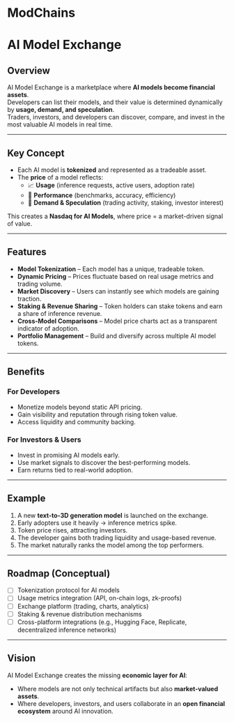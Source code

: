 # ModChains
# AI Model Exchange

## Overview
AI Model Exchange is a marketplace where **AI models become financial assets**.  
Developers can list their models, and their value is determined dynamically by **usage, demand, and speculation**.  
Traders, investors, and developers can discover, compare, and invest in the most valuable AI models in real time.

---

## Key Concept
- Each AI model is **tokenized** and represented as a tradeable asset.
- The **price** of a model reflects:
  - 📈 **Usage** (inference requests, active users, adoption rate)  
  - 🎯 **Performance** (benchmarks, accuracy, efficiency)  
  - 💸 **Demand & Speculation** (trading activity, staking, investor interest)  

This creates a **Nasdaq for AI Models**, where price = a market-driven signal of value.

---

## Features
- **Model Tokenization** – Each model has a unique, tradeable token.  
- **Dynamic Pricing** – Prices fluctuate based on real usage metrics and trading volume.  
- **Market Discovery** – Users can instantly see which models are gaining traction.  
- **Staking & Revenue Sharing** – Token holders can stake tokens and earn a share of inference revenue.  
- **Cross-Model Comparisons** – Model price charts act as a transparent indicator of adoption.  
- **Portfolio Management** – Build and diversify across multiple AI model tokens.  

---

## Benefits
### For Developers
- Monetize models beyond static API pricing.  
- Gain visibility and reputation through rising token value.  
- Access liquidity and community backing.  

### For Investors & Users
- Invest in promising AI models early.  
- Use market signals to discover the best-performing models.  
- Earn returns tied to real-world adoption.  

---

## Example
1. A new **text-to-3D generation model** is launched on the exchange.  
2. Early adopters use it heavily → inference metrics spike.  
3. Token price rises, attracting investors.  
4. The developer gains both trading liquidity and usage-based revenue.  
5. The market naturally ranks the model among the top performers.  

---

## Roadmap (Conceptual)
- [ ] Tokenization protocol for AI models  
- [ ] Usage metrics integration (API, on-chain logs, zk-proofs)  
- [ ] Exchange platform (trading, charts, analytics)  
- [ ] Staking & revenue distribution mechanisms  
- [ ] Cross-platform integrations (e.g., Hugging Face, Replicate, decentralized inference networks)  

---

## Vision
AI Model Exchange creates the missing **economic layer for AI**:  
- Where models are not only technical artifacts but also **market-valued assets**.  
- Where developers, investors, and users collaborate in an **open financial ecosystem** around AI innovation.  
